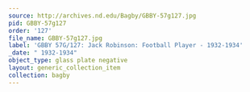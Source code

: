 ```yaml
---
source: http://archives.nd.edu/Bagby/GBBY-57g127.jpg
pid: GBBY-57g127
order: '127'
file_name: GBBY-57g127.jpg
label: 'GBBY 57G/127: Jack Robinson: Football Player - 1932-1934'
_date: " 1932-1934"
object_type: glass plate negative
layout: generic_collection_item
collection: bagby
---
```

